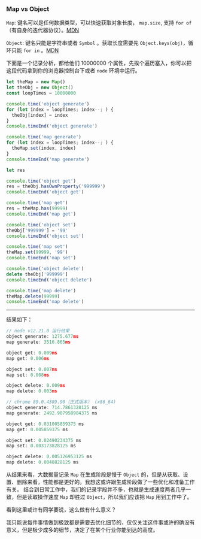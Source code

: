 <!--
 * @Author: imthelin
 * @since: 2021-03-26 15:02:28
 * @lastTime: 2021-03-26 16:01:14
 * @LastAuthor: Do not edit
 * @FilePath: /vue-press-blog/docs/work/accumulate/js/map-vs-object.md
 * @Description:
-->

### Map vs Object

`Map`: 键名可以是任何数据类型，可以快速获取对象长度， `map.size`, 支持 `for of`（有自身的迭代器协议）。[MDN](https://developer.mozilla.org/zh-CN/docs/Web/JavaScript/Reference/Global_Objects/Map)

`Object`: 键名只能是字符串或者 `Symbol` 。获取长度需要先 `Object.keys(obj)`，循环只能 `for in` 。[MDN](https://developer.mozilla.org/zh-CN/docs/Web/JavaScript/Reference/Global_Objects/Object)

下面是一个记录分析，都给他们 10000000 个属性，先挨个遍历塞入，你可以把这段代码拿到你的浏览器控制台下或者 `node` 环境中运行。

```js
let theMap = new Map()
let theObj = new Object()
const loopTimes = 10000000

console.time('object generate')
for (let index = loopTimes; index--; ) {
  theObj[index] = index
}
console.timeEnd('object generate')

console.time('map generate')
for (let index = loopTimes; index--; ) {
  theMap.set(index, index)
}
console.timeEnd('map generate')

let res

console.time('object get')
res = theObj.hasOwnProperty('999999')
console.timeEnd('object get')

console.time('map get')
res = theMap.has(99999)
console.timeEnd('map get')

console.time('object set')
theObj['999999'] = '99'
console.timeEnd('object set')

console.time('map set')
theMap.set(99999, '99')
console.timeEnd('map set')

console.time('object delete')
delete theObj['999999']
console.timeEnd('object delete')

console.time('map delete')
theMap.delete(99999)
console.timeEnd('map delete')
```
---
结果如下：

``` c
// node v12.21.0 运行结果
object generate: 1275.677ms
map generate: 3516.865ms

object get: 0.009ms
map get: 0.006ms

object set: 0.007ms
map set: 0.008ms

object delete: 0.009ms
map delete: 0.003ms
```

``` c
// chrome 89.0.4389.90（正式版本） (x86_64)
object generate: 714.7861328125 ms
map generate: 2492.907958984375 ms

object get: 0.031005859375 ms
map get: 0.005859375 ms

object set: 0.02490234375 ms
map set: 0.003173828125 ms

object delete: 0.005126953125 ms
map delete: 0.0048828125 ms
```

从结果来看，大数据量记录 `Map` 在生成阶段是慢于 `Object` 的，但是从获取、设置、删除来看，性能都是更好的。我想这或许跟生成阶段做了一些优化和准备工作有关。
结合到日常工作中，我们的记录字段并不多，也就是生成速度两者几乎一致，但是读取操作速度 `Map` 却胜过 `Object`，所以我们应该把 `Map` 用到工作中了。

看到这里或许有同学要说，这么做有什么意义？

我只能说每件事情做到极致都是需要去优化细节的，仅仅关注这件事或许的确没有意义，但是极少成多的细节，决定了在某个行业你能到达的高度。

